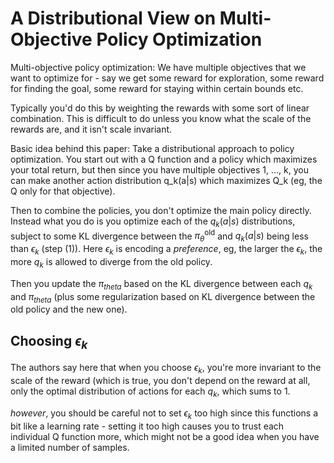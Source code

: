 # A Distributional View on Multi-Objective Policy Optimization

Multi-objective policy optimization: We have multiple objectives that
we want to optimize for - say we get some reward for exploration, some
reward for finding the goal, some reward for staying within certain bounds
etc.

Typically you'd do this by weighting the rewards with some sort of
linear combination. This is difficult to do unless you know what the
scale of the rewards are, and it isn't scale invariant.

Basic idea behind this paper: Take a distributional approach
to policy optimization. You start out with a Q function and
a policy which maximizes your total return, but then since
you have multiple objectives 1, ..., k, you can make another
action distribution q_k(a|s) which maximizes Q_k (eg, the
Q only for that objective).

Then to combine the policies, you don't optimize the main
policy directly. Instead what you do is you optimize
each of the $q_k(a|s)$ distributions, subject to some
KL divergence between the $\pi_{\theta}^{\text{old}}$ and 
$q_k(a|s)$ being less than $\epsilon_k$ (step (1)). Here $\epsilon_k$
is encoding a *preference*, eg, the larger the $\epsilon_k$, the
more $q_k$ is allowed to diverge from the old policy.

Then you update the $\pi_{theta}$ based on
the KL divergence between each $q_k$ and $\pi_{theta}$ (plus
some regularization based on KL divergence between the old policy
and the new one).

## Choosing $\epsilon_k$

The authors say here that when you choose $\epsilon_k$, you're
more invariant to the scale of the reward (which is true, you don't
depend on the reward at all, only the optimal distribution of actions
for each $q_k$, which sums to 1.

*however*, you should be careful not to set $\epsilon_k$ too high
since this functions a bit like a learning rate - setting it
too high causes you to trust each individual Q function more,
which might not be a good idea when you have a limited number
of samples.
